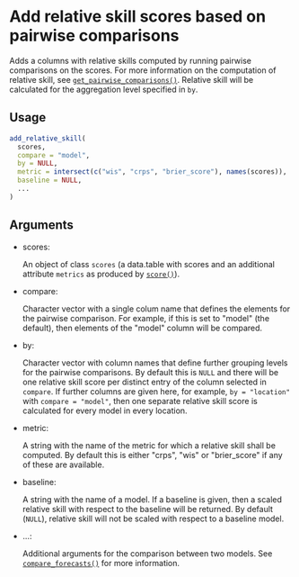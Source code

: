# Add relative skill scores based on pairwise comparisons

Adds a columns with relative skills computed by running pairwise
comparisons on the scores. For more information on the computation of
relative skill, see
[`get_pairwise_comparisons()`](https://epiforecasts.io/scoringutils/dev/reference/get_pairwise_comparisons.md).
Relative skill will be calculated for the aggregation level specified in
`by`.

## Usage

``` r
add_relative_skill(
  scores,
  compare = "model",
  by = NULL,
  metric = intersect(c("wis", "crps", "brier_score"), names(scores)),
  baseline = NULL,
  ...
)
```

## Arguments

- scores:

  An object of class `scores` (a data.table with scores and an
  additional attribute `metrics` as produced by
  [`score()`](https://epiforecasts.io/scoringutils/dev/reference/score.md)).

- compare:

  Character vector with a single colum name that defines the elements
  for the pairwise comparison. For example, if this is set to "model"
  (the default), then elements of the "model" column will be compared.

- by:

  Character vector with column names that define further grouping levels
  for the pairwise comparisons. By default this is `NULL` and there will
  be one relative skill score per distinct entry of the column selected
  in `compare`. If further columns are given here, for example,
  `by = "location"` with `compare = "model"`, then one separate relative
  skill score is calculated for every model in every location.

- metric:

  A string with the name of the metric for which a relative skill shall
  be computed. By default this is either "crps", "wis" or "brier_score"
  if any of these are available.

- baseline:

  A string with the name of a model. If a baseline is given, then a
  scaled relative skill with respect to the baseline will be returned.
  By default (`NULL`), relative skill will not be scaled with respect to
  a baseline model.

- ...:

  Additional arguments for the comparison between two models. See
  [`compare_forecasts()`](https://epiforecasts.io/scoringutils/dev/reference/compare_forecasts.md)
  for more information.
